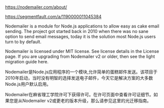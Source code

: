 https://nodemailer.com/about/

https://segmentfault.com/a/1190000011045384

Nodemailer is a module for Node.js applications to allow easy as cake email sending. The project got started back in 2010 when there was no sane option to send email messages, today it is the solution most Node.js users turn to by default.

Nodemailer is licensed under MIT license. See license details in the License page. If you are upgrading from Nodemailer v2 or older, then see the light migration guide here.

Nodemailer是Node.js应用程序的一个模块,允许简单的蛋糕邮件发送。该项目于2010年启动，当时没有明智的选择发送电子邮件，今天它是解决方案的大多数Node.js用户默认启用。

Nodemailer在麻省理工学院许可下获得许可。在许可页面中查看许可证细节。如果您是从Nodemailer v2或更老的版本升级，那么请参见这里的光迁移指南。